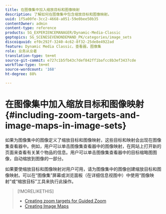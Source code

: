 ```yaml
---
title: 在图像集中加入缩放目标和图像映射
description: 了解如何在图像集中包含缩放目标和图像映射。
uuid: 1f5a00fe-3cc2-4668-a051-59e0bee50b35
contentOwner: admin
content-type: reference
products: SG_EXPERIENCEMANAGER/Dynamic-Media-Classic
geptopics: SG_SCENESEVENONDEMAND_PK/categories/image_sets
discoiquuid: ef0c292f-3240-4c62-8f32-25de8e4922ad
feature: Dynamic Media Classic，查看器，图像集
role: 业务从业者
translation-type: tm+mt
source-git-commit: e727c1b5fb43c7def842ff1bafcc8b3ef3437cde
workflow-type: tm+mt
source-wordcount: '168'
ht-degree: 88%

---
```



# 在图像集中加入缩放目标和图像映射{#including-zoom-targets-and-image-maps-in-image-sets}

如果为图像集中的图像定义了缩放目标和图像映射，这些目标和映射会出现在图像集查看器中。例如，用户可以单击图像集查看器中的图像映射，在网站上打开新的页面来查看有关某个物品的信息。用户可以单击图像集查看器中的目标缩略图图像，自动缩放到图像的一部分。

如果要使缩放目标和图像映射对用户可用，请为图像集中的图像创建缩放目标和图像映射。可以在“图像集”屏幕或浏览面板（在详细信息视图中）中使用“图像映射”或“缩放目标”工具来执行此操作。

>[!MORELIKETHIS]
>
>* [Creating zoom targets for Guided Zoom](creating-zoom-targets-guided-zoom.md#creating_zoom_targets_for_guided_zoom)
>* [Creating Image Maps](creating-image-maps.md#creating_image_maps)

